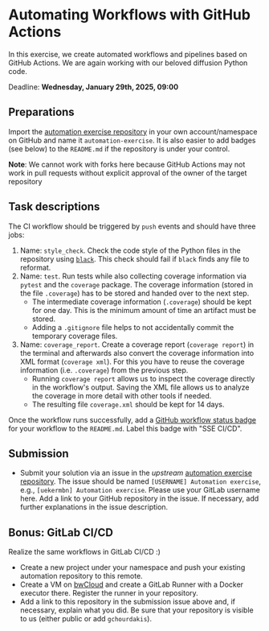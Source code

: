 # Automating Workflows with GitHub Actions

In this exercise, we create automated workflows and pipelines based on GitHub Actions. We are again working with our beloved diffusion Python code.

Deadline: **Wednesday, January 29th, 2025, 09:00**

## Preparations

Import the [automation exercise repository](https://github.com/Simulation-Software-Engineering/automation-exercise-wt2425) in your own account/namespace on GitHub and name it `automation-exercise`. It is also easier to add badges (see below) to the `README.md` if the repository is under your control.

**Note**: We cannot work with forks here because GitHub Actions may not work in pull requests without explicit approval of the owner of the target repository

## Task descriptions

The CI workflow should be triggered by `push` events and should have three jobs:

1. Name: `style_check`. Check the code style of the Python files in the repository using [`black`](https://github.com/psf/black). This check should fail if `black` finds any file to reformat.
2. Name: `test`. Run tests while also collecting coverage information via `pytest` and the `coverage` package. The coverage information (stored in the file `.coverage`) has to be stored and handed over to the next step.
    - The intermediate coverage information (`.coverage`) should be kept for one day. This is the minimum amount of time an artifact must be stored.
    - Adding a `.gitignore` file helps to not accidentally commit the temporary coverage files.
3. Name: `coverage_report`. Create a coverage report (`coverage report`) in the terminal and afterwards also convert the coverage information into XML format (`coverage xml`). For this you have to reuse the coverage information (i.e. `.coverage`) from the previous step.
    - Running `coverage report` allows us to inspect the coverage directly in the workflow's output. Saving the XML file allows us to analyze the coverage in more detail with other tools if needed.
    - The resulting file `coverage.xml` should be kept for 14 days.

Once the workflow runs successfully, add a [GitHub workflow status badge](https://docs.github.com/en/actions/monitoring-and-troubleshooting-workflows/adding-a-workflow-status-badge) for your workflow to the `README.md`. Label this badge with "SSE CI/CD".

## Submission

- Submit your solution via an issue in the *upstream* [automation exercise repository](https://github.com/Simulation-Software-Engineering/automation-exercise-wt2425). The issue should be named `[USERNAME] Automation exercise`, e.g., `[uekermbn] Automation exercise`. Please use your GitLab username here. Add a link to your GitHub repository in the issue. If necessary, add further explanations in the issue description.

## Bonus: GitLab CI/CD

Realize the same workflows in GitLab CI/CD :)

- Create a new project under your namespace and push your existing automation repository to this remote.
- Create a VM on [bwCloud](https://www.bw-cloud.org/) and create a GitLab Runner with a Docker executor there. Register the runner in your repository.
- Add a link to this repository in the submission issue above and, if necessary, explain what you did. Be sure that your repository is visible to us (either public or add `gchourdakis`).
